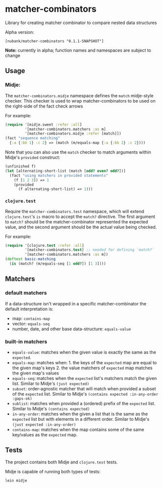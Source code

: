 # matcher-combinators

Library for creating matcher combinator to compare nested data structures

Alpha version:

`[nubank/matcher-combinators "0.1.1-SNAPSHOT"]`

__Note:__ currently in alpha; function names and namespaces are subject to change

## Usage

### Midje:

The `matcher-combinators.midje` namespace defines the `match` midje-style checker. This checker is used to wrap matcher-combinators to be used on the right-side of the fact check arrows

For example:

```clojure
(require '[midje.sweet :refer :all]
         '[matcher-combinators.matchers :as m]
         '[matcher-combinators.midje :refer [match]])
(fact "sequence matching"
  {:a {:bb 1} :c 2} => (match (m/equals-map {:a {:bb 1} :c 2})))
```

Note that you can also use the `match` checker to match arguments within Midje's `provided` construct:

```clojure
(unfinished f)
(let [alternating-short-list (match [odd? even? odd?])]
  (fact "using matchers in provided statements"
    (f [1 2 3]) => 1
    (provided
      (f alternating-short-list) => 1)))
```

### `clojure.test`

Require the `matcher-combinators.test` namespace, which will extend `clojure.test`'s `is` macro to accept the `match?` directive. The first argument to `match?` should be the matcher-combinator represented the expected value, and the second argument should be the actual value being checked.

For example:

```clojure
(require '[clojure.test :refer :all]
         '[matcher-combinators.test] ;; needed for defining `match?`
         '[matcher-combinators.matchers :as m])
(deftest basic-matching
  (is (match? (m/equals-seq [1 odd?]) [1 3])))
```

## Matchers

### default matchers

If a data-structure isn't wrapped in a specific matcher-combinator the default interpretation is:
- map: `contains-map`
- vector: `equals-seq`
- number, date, and other base data-structure: `equals-value`

### built-in matchers

- `equals-value`: matches when the given value is exactly the same as the `expected`.
- `equals-map`: matches when:
      1. the keys of the `expected` map are equal to the given map's keys
      2. the value matchers of `expected` map matches the given map's values
- `equals-seq`: matches when the `expected` list's matchers match the given list. Similar to Midje's `(just expected)`
- `subset`: order-agnostic matcher that will match when provided a subset of the `expected` list. Similar to Midje's `(contains expected :in-any-order :gaps-ok)`
- `sublist`: matches when provided a (ordered) prefix of the `expected` list.  Similar to Midje's `(contains expected)`
- `in-any-order`: matches when the given a list that is the same as the `expected` list but with elements in a different order.  Similar to Midje's `(just expected :in-any-order)`
- `contains-map`: matches when the map contains some of the same key/values as the `expected` map.

## Tests

The project contains both Midje and `clojure.test` tests.

Midje is capable of running both types of tests:

```
lein midje
```

